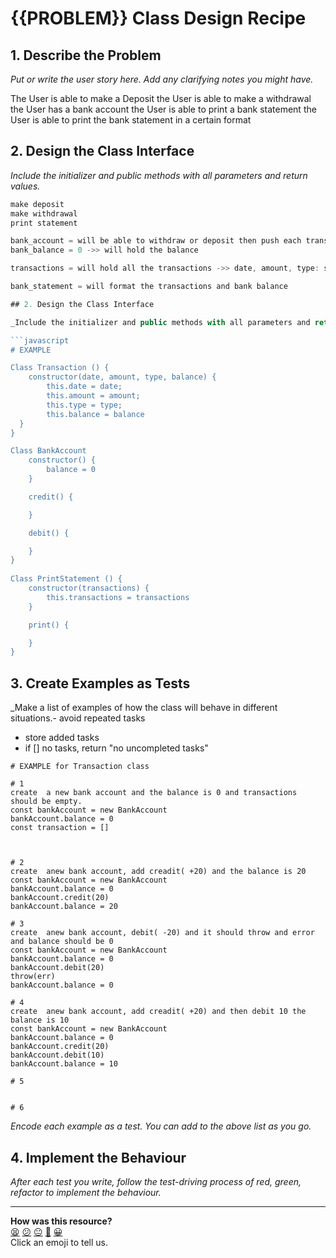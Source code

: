 # {{PROBLEM}} Class Design Recipe

## 1. Describe the Problem

_Put or write the user story here. Add any clarifying notes you might have._

The User is able to make a Deposit
the User is able to make a withdrawal
the User has a bank account
the User is able to print a bank statement 
the User is able to print the bank statement in a certain format

## 2. Design the Class Interface

_Include the initializer and public methods with all parameters and return values._

```javascript
make deposit
make withdrawal
print statement 

bank_account = will be able to withdraw or deposit then push each transaction to transactions
bank_balance = 0 ->> will hold the balance

transactions = will hold all the transactions ->> date, amount, type: string// either credit or debit

bank_statement = will format the transactions and bank balance

## 2. Design the Class Interface

_Include the initializer and public methods with all parameters and return values._

```javascript
# EXAMPLE

Class Transaction () {
    constructor(date, amount, type, balance) {
        this.date = date;
        this.amount = amount;
        this.type = type;
        this.balance = balance
  }
}

Class BankAccount
    constructor() {
        balance = 0
    }

    credit() {

    }

    debit() {

    }
}
  
Class PrintStatement () {
    constructor(transactions) {
        this.transactions = transactions
    }

    print() {

    }
}
```

## 3. Create Examples as Tests

_Make a list of examples of how the class will behave in different situations.- avoid repeated tasks
- store added tasks
- if [] no tasks, return "no uncompleted tasks"


```
# EXAMPLE for Transaction class

# 1
create  a new bank account and the balance is 0 and transactions should be empty.
const bankAccount = new BankAccount
bankAccount.balance = 0
const transaction = []



# 2
create  anew bank account, add creadit( +20) and the balance is 20
const bankAccount = new BankAccount
bankAccount.balance = 0
bankAccount.credit(20)
bankAccount.balance = 20

# 3
create  anew bank account, debit( -20) and it should throw and error and balance should be 0
const bankAccount = new BankAccount
bankAccount.balance = 0
bankAccount.debit(20)
throw(err)
bankAccount.balance = 0

# 4 
create  anew bank account, add creadit( +20) and then debit 10 the balance is 10
const bankAccount = new BankAccount
bankAccount.balance = 0
bankAccount.credit(20)
bankAccount.debit(10)
bankAccount.balance = 10

# 5


# 6

```

_Encode each example as a test. You can add to the above list as you go._

## 4. Implement the Behaviour

_After each test you write, follow the test-driving process of red, green, refactor to implement the behaviour._


<!-- BEGIN GENERATED SECTION DO NOT EDIT -->

---

**How was this resource?**  
[😫](https://airtable.com/shrUJ3t7KLMqVRFKR?prefill_Repository=makersacademy%2Fgolden-square&prefill_File=resources%2Fsingle_class_recipe_template.md&prefill_Sentiment=😫) [😕](https://airtable.com/shrUJ3t7KLMqVRFKR?prefill_Repository=makersacademy%2Fgolden-square&prefill_File=resources%2Fsingle_class_recipe_template.md&prefill_Sentiment=😕) [😐](https://airtable.com/shrUJ3t7KLMqVRFKR?prefill_Repository=makersacademy%2Fgolden-square&prefill_File=resources%2Fsingle_class_recipe_template.md&prefill_Sentiment=😐) [🙂](https://airtable.com/shrUJ3t7KLMqVRFKR?prefill_Repository=makersacademy%2Fgolden-square&prefill_File=resources%2Fsingle_class_recipe_template.md&prefill_Sentiment=🙂) [😀](https://airtable.com/shrUJ3t7KLMqVRFKR?prefill_Repository=makersacademy%2Fgolden-square&prefill_File=resources%2Fsingle_class_recipe_template.md&prefill_Sentiment=😀)  
Click an emoji to tell us.

<!-- END GENERATED SECTION DO NOT EDIT -->
